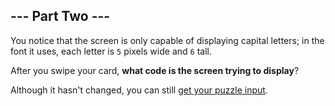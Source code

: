 ## --- Part Two ---

You notice that the screen is only capable of displaying capital letters; in
the font it uses, each letter is `5` pixels wide and `6` tall.

After you swipe your card, **what code is the screen trying to display**?

Although it hasn't changed, you can still [get your puzzle input](input.txt).
